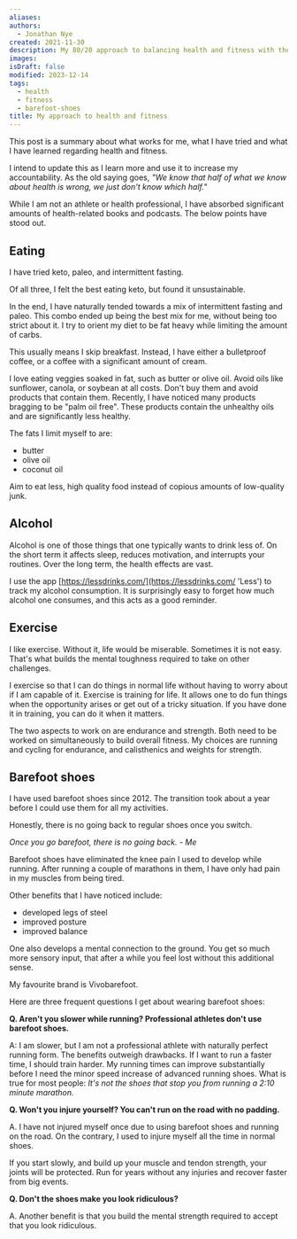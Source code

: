 ```yaml
---
aliases:
authors:
  - Jonathan Nye
created: 2021-11-30
description: My 80/20 approach to balancing health and fitness with the rest of life's demands.
images:
isDraft: false
modified: 2023-12-14
tags:
  - health
  - fitness
  - barefoot-shoes
title: My approach to health and fitness
---
```


This post is a summary about what works for me, what I have tried and what I have learned regarding health and fitness.

I intend to update this as I learn more and use it to increase my accountability. As the old saying goes, _"We know that half of what we know about health is wrong, we just don't know which half."_

While I am not an athlete or health professional, I have absorbed significant amounts of health-related books and podcasts. The below points have stood out.

## Eating

I have tried keto, paleo, and intermittent fasting.

Of all three, I felt the best eating keto, but found it unsustainable.

In the end, I have naturally tended towards a mix of intermittent fasting and paleo.
This combo ended up being the best mix for me, without being too strict about it.
I try to orient my diet to be fat heavy while limiting the amount of carbs.

This usually means I skip breakfast.
Instead, I have either a bulletproof coffee, or a coffee with a significant amount of cream.

I love eating veggies soaked in fat, such as butter or olive oil. Avoid oils like sunflower, canola, or soybean at all costs. Don't buy them and avoid products that contain them. Recently, I have noticed many products bragging to be "palm oil free". These products contain the unhealthy oils and are significantly less healthy.

The fats I limit myself to are:

- butter
- olive oil
- coconut oil

Aim to eat less, high quality food instead of copious amounts of low-quality junk.

## Alcohol

Alcohol is one of those things that one typically wants to drink less of. On the short term it affects sleep, reduces motivation, and interrupts your routines. Over the long term, the health effects are vast.

I use the app [https://lessdrinks.com/](https://lessdrinks.com/ 'Less') to track my alcohol consumption. It is surprisingly easy to forget how much alcohol one consumes, and this acts as a good reminder.

## Exercise

I like exercise. Without it, life would be miserable. Sometimes it is not easy. That's what builds the mental toughness required to take on other challenges.

I exercise so that I can do things in normal life without having to worry about if I am capable of it. Exercise is training for life. It allows one to do fun things when the opportunity arises or get out of a tricky situation. If you have done it in training, you can do it when it matters.

The two aspects to work on are endurance and strength. Both need to be worked on simultaneously to build overall fitness. My choices are running and cycling for endurance, and calisthenics and weights for strength.

## Barefoot shoes

I have used barefoot shoes since 2012.
The transition took about a year before I could use them for all my activities.

Honestly, there is no going back to regular shoes once you switch.

_Once you go barefoot, there is no going back. - Me_

Barefoot shoes have eliminated the knee pain I used to develop while running.
After running a couple of marathons in them, I have only had pain in my muscles from being tired.

Other benefits that I have noticed include:

- developed legs of steel
- improved posture
- improved balance

One also develops a mental connection to the ground. You get so much more sensory input, that after a while you feel lost without this additional sense.

My favourite brand is Vivobarefoot.

Here are three frequent questions I get about wearing barefoot shoes:

**Q. Aren't you slower while running? Professional athletes don't use barefoot shoes.**

A: I am slower, but I am not a professional athlete with naturally perfect running form. The benefits outweigh drawbacks. If I want to run a faster time, I should train harder. My running times can improve substantially before I need the minor speed increase of advanced running shoes. What is true for most people: _It's not the shoes that stop you from running a 2:10 minute marathon._

**Q. Won't you injure yourself? You can't run on the road with no padding.**

A. I have not injured myself once due to using barefoot shoes and running on the road. On the contrary, I used to injure myself all the time in normal shoes.

If you start slowly, and build up your muscle and tendon strength, your joints will be protected. Run for years without any injuries and recover faster from big events.

**Q. Don't the shoes make you look ridiculous?**

A. Another benefit is that you build the mental strength required to accept that you look ridiculous.
